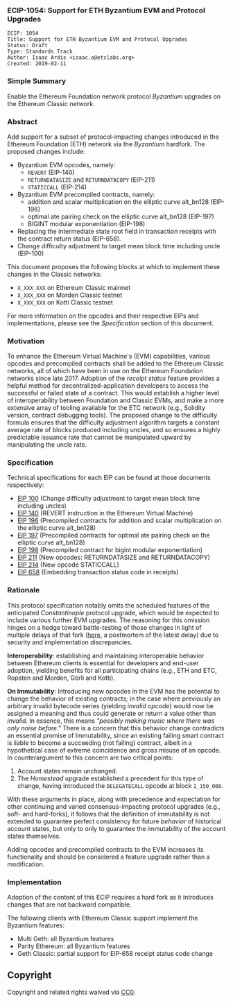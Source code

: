 ### ECIP-1054: Support for ETH Byzantium EVM and Protocol Upgrades

    ECIP: 1054
    Title: Support for ETH Byzantium EVM and Protocol Upgrades
    Status: Draft
    Type: Standards Track
    Author: Isaac Ardis <isaac.a@etclabs.org>
    Created: 2019-02-11

### Simple Summary

Enable the Ethereum Foundation network protocol _Byzantium_ upgrades on the Ethereum Classic network.

### Abstract

Add support for a subset of protocol-impacting changes introduced in the Ethereum Foundation (ETH) network via the
_Byzantium_ hardfork. The proposed changes include:

- Byzantium EVM opcodes, namely:
  - `REVERT` (EIP-140)
  - `RETURNDATASIZE` and `RETURNDATACOPY` (EIP-211)
  - `STATICCALL` (EIP-214)
- Byzantium EVM precompiled contracts, namely:
  - addition and scalar multiplication on the elliptic curve alt_bn128 (EIP-196)
  - optimal ate pairing check on the elliptic curve alt_bn128 (EIP-197)
  - BIGINT modular exponentiation (EIP-198)
- Replacing the intermediate state root field in transaction receipts with the contract return status (EIP-658).
- Change difficulty adjustment to target mean block time including uncle (EIP-100)

This document proposes the following blocks at which to implement these changes in the Classic networks:

- `X_XXX_XXX` on Ethereum Classic mainnet
- `X_XXX_XXX` on Morden Classic testnet
- `X_XXX_XXX` on Kotti Classic testnet

For more information on the opcodes and their respective EIPs and implementations, please see the _Specification_
section of this document.

### Motivation

To enhance the Ethereum Virtual Machine's (EVM) capabilities, various opcodes and precompiled contracts shall be added
to the Ethereum Classic networks, all of which have been in use on the Ethereum Foundation networks since late 2017.
Adoption of the _receipt status_ feature provides a helpful method for decentralized-application developers to access
the successful or failed state of a contract. This would establish a higher level of interoperability between Foundation
and Classic EVMs, and make a more extensive array of tooling available for the ETC network (e.g., Solidity version,
contract debugging tools). The proposed change to the difficulty formula ensures that the difficulty adjustment
algorithm targets a constant average rate of blocks produced including uncles, and so ensures a highly predictable
issuance rate that cannot be manipulated upward by manipulating the uncle rate.

### Specification

Technical specifications for each EIP can be found at those documents respectively:

- [EIP 100](https://eips.ethereum.org/EIPS/eip-100) (Change difficulty adjustment to target mean block time including uncles)
- [EIP 140](https://eips.ethereum.org/EIPS/eip-140) (REVERT instruction in the Ethereum Virtual Machine)
- [EIP 196](https://eips.ethereum.org/EIPS/eip-196) (Precompiled contracts for addition and scalar multiplication on the elliptic curve alt_bn128)
- [EIP 197](https://eips.ethereum.org/EIPS/eip-197) (Precompiled contracts for optimal ate pairing check on the elliptic curve alt_bn128)
- [EIP 198](https://eips.ethereum.org/EIPS/eip-198) (Precompiled contract for bigint modular exponentiation)
- [EIP 211](https://eips.ethereum.org/EIPS/eip-211) (New opcodes: RETURNDATASIZE and RETURNDATACOPY)
- [EIP 214](https://eips.ethereum.org/EIPS/eip-214) (New opcode STATICCALL)
- [EIP 658](https://eips.ethereum.org/EIPS/eip-658) (Embedding transaction status code in receipts)

### Rationale

This protocol specification notably omits the scheduled features of the anticipated _Constantinople_ protocol upgrade,
which would be expected to include various further EVM upgrades. The reasoning for this omission hinges on a hedge
toward battle-testing of those changes in light of multiple delays of that fork
([here](https://medium.com/ethereum-cat-herders/a-post-mortem-report-the-constantinople-ethereum-hard-fork-postponement-dd780d7ae63d),
a postmortem of the latest delay) due to security and implementation discrepancies.

__Interoperability__: establishing and maintaining interoperable behavior between Ethereum clients is essential for
developers and end-user adoption, yielding benefits for all participating chains (e.g., ETH and ETC, Ropsten and Morden,
Görli and Kotti).

__On Immutability__: Introducing new opcodes in the EVM has the potential to change the behavior of existing contracts;
in the case where previously an arbitrary invalid bytecode series (yielding _invalid opcode_) would now be assigned a
meaning and thus could generate or return a value other than _invalid_. In essence, this means _"possibly making music
where there was only noise before."_ There is a concern that this behavior change contradicts an essential promise of
Immutability, since an existing failing smart contract is liable to become a succeeding (not failing) contract, albeit
in a hypothetical case of extreme coincidence and gross misuse of an opcode. In counterargument to this concern are two
critical points:

1. Account states remain unchanged.
2. The _Homestead_ upgrade established a precedent for this type of change, having introduced the `DELEGATECALL` opcode
at block `1_150_000`.

With these arguments in place, along with precedence and expectation for other continuing and varied consensus-impacting
protocol upgrades (e.g., soft- and hard-forks), it follows that the definition of immutability is not extended to
guarantee perfect consistency for future _behavior_ of historical account states, but only to only to guarantee the
immutability of the account states themselves.

Adding opcodes and precompiled contracts to the EVM increases its functionality and should be considered a feature
upgrade rather than a modification.

### Implementation

Adoption of the content of this ECIP requires a hard fork as it introduces changes that are not backward compatible.

The following clients with Ethereum Classic support implement the Byzantium features:

- Multi Geth: all Byzantium features
- Parity Ethereum: all Byzantium features
- Geth Classic: partial support for EIP-658 receipt status code change

## Copyright

Copyright and related rights waived via [CC0](https://creativecommons.org/publicdomain/zero/1.0/).
